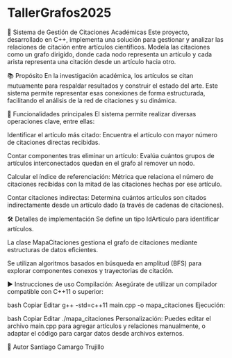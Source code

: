 # TallerGrafos2025
🧠 Sistema de Gestión de Citaciones Académicas
Este proyecto, desarrollado en C++, implementa una solución para gestionar y analizar las relaciones de citación entre artículos científicos. Modela las citaciones como un grafo dirigido, donde cada nodo representa un artículo y cada arista representa una citación desde un artículo hacia otro.

📚 Propósito
En la investigación académica, los artículos se citan mutuamente para respaldar resultados y construir el estado del arte. Este sistema permite representar esas conexiones de forma estructurada, facilitando el análisis de la red de citaciones y su dinámica.

🔧 Funcionalidades principales
El sistema permite realizar diversas operaciones clave, entre ellas:

Identificar el artículo más citado: Encuentra el artículo con mayor número de citaciones directas recibidas.

Contar componentes tras eliminar un artículo: Evalúa cuántos grupos de artículos interconectados quedan en el grafo al remover un nodo.

Calcular el índice de referenciación: Métrica que relaciona el número de citaciones recibidas con la mitad de las citaciones hechas por ese artículo.

Contar citaciones indirectas: Determina cuántos artículos son citados indirectamente desde un artículo dado (a través de cadenas de citaciones).

🛠 Detalles de implementación
Se define un tipo IdArticulo para identificar artículos.

La clase MapaCitaciones gestiona el grafo de citaciones mediante estructuras de datos eficientes.

Se utilizan algoritmos basados en búsqueda en amplitud (BFS) para explorar componentes conexos y trayectorias de citación.

▶️ Instrucciones de uso
Compilación:
Asegúrate de utilizar un compilador compatible con C++11 o superior:

bash
Copiar
Editar
g++ -std=c++11 main.cpp -o mapa_citaciones
Ejecución:

bash
Copiar
Editar
./mapa_citaciones
Personalización:
Puedes editar el archivo main.cpp para agregar artículos y relaciones manualmente, o adaptar el código para cargar datos desde archivos externos.

👤 Autor
Santiago Camargo Trujillo
